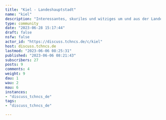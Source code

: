 ```yaml
---
title: "Kiel - Landeshauptstadt" 
name: "kiel"
description: "Interessantes, skuriles und witziges um und aus der Landeshauptstadt zwischen den Meeren."
type: community
date: "2023-06-28 15:17:44"
draft: false
nsfw: false
actor_id: "https://discuss.tchncs.de/c/kiel"
host: discuss.tchncs.de
lastmod: "2023-06-06 08:25:31"
published: "2023-06-06 08:21:43"
subscribers: 27
posts: 9
comments: 4
weight: 9
dau: 1
wau: 2
mau: 6
instances:
- "discuss_tchncs_de"
tags: 
- "discuss_tchncs_de"

---
```


